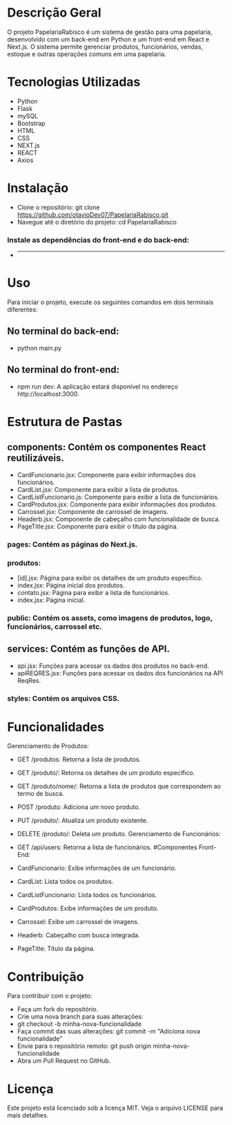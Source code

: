 # Descrição Geral
O projeto PapelariaRabisco é um sistema de gestão para uma papelaria, desenvolvido com um back-end em Python e um front-end em React e Next.js. O sistema permite gerenciar produtos, funcionários, vendas, estoque e outras operações comuns em uma papelaria.
# Tecnologias Utilizadas
- Python
- Flask
- mySQL
- Bootstrap
- HTML
- CSS
- NEXT.js
- REACT
- Axios

# Instalação
- Clone o repositório: git clone https://github.com/otavioDev07/PapelariaRabisco.git
- Navegue até o diretório do projeto: cd PapelariaRabisco
### Instale as dependências do front-end e do back-end:
- ********
# Uso
Para iniciar o projeto, execute os seguintes comandos em dois terminais diferentes:
## No terminal do back-end:
- python main.py
## No terminal do front-end:
- npm run dev: A aplicação estará disponível no endereço http://localhost:3000.

# Estrutura de Pastas
## components: Contém os componentes React reutilizáveis.
- CardFuncionario.jsx: Componente para exibir informações dos funcionários.
- CardList.jsx: Componente para exibir a lista de produtos.
- CardListFuncionario.js: Componente para exibir a lista de funcionários.
- CardProdutos.jsx: Componente para exibir informações dos produtos.
- Carrossel.jsx: Componente de carrossel de imagens.
- Headerb.jsx: Componente de cabeçalho com funcionalidade de busca.
- PageTitle.jsx: Componente para exibir o título da página.

### pages: Contém as páginas do Next.js.

### produtos:
- [id].jsx: Página para exibir os detalhes de um produto específico.
- index.jsx: Página inicial dos produtos.
- contato.jsx: Página para exibir a lista de funcionários.
- index.jsx: Página inicial.

### public: Contém os assets, como imagens de produtos, logo, funcionários, carrossel etc.

## services: Contém as funções de API.
- api.jsx: Funções para acessar os dados dos produtos no back-end.
- apiREQRES.jsx: Funções para acessar os dados dos funcionários na API ReqRes.

### styles: Contém os arquivos CSS.

# Funcionalidades
Gerenciamento de Produtos:

- GET /produtos: Retorna a lista de produtos.
- GET /produto/: Retorna os detalhes de um produto específico.
- GET /produto/nome/: Retorna a lista de produtos que correspondem ao termo de busca.
- POST /produto: Adiciona um novo produto.
- PUT /produto/: Atualiza um produto existente.
- DELETE /produto/: Deleta um produto.
Gerenciamento de Funcionários:

- GET /api/users: Retorna a lista de funcionários.
#Componentes Front-End:

- CardFuncionario: Exibe informações de um funcionário.
- CardList: Lista todos os produtos.
- CardListFuncionario: Lista todos os funcionários.
- CardProdutos: Exibe informações de um produto.
- Carrossel: Exibe um carrossel de imagens.
- Headerb: Cabeçalho com busca integrada.
- PageTitle: Título da página.
# Contribuição
Para contribuir com o projeto:

- Faça um fork do repositório.
- Crie uma nova branch para suas alterações:
- git checkout -b minha-nova-funcionalidade
- Faça commit das suas alterações: git commit -m "Adiciona nova funcionalidade"
- Envie para o repositório remoto: git push origin minha-nova-funcionalidade
- Abra um Pull Request no GitHub.
# Licença
Este projeto está licenciado sob a licença MIT. Veja o arquivo LICENSE para mais detalhes.
